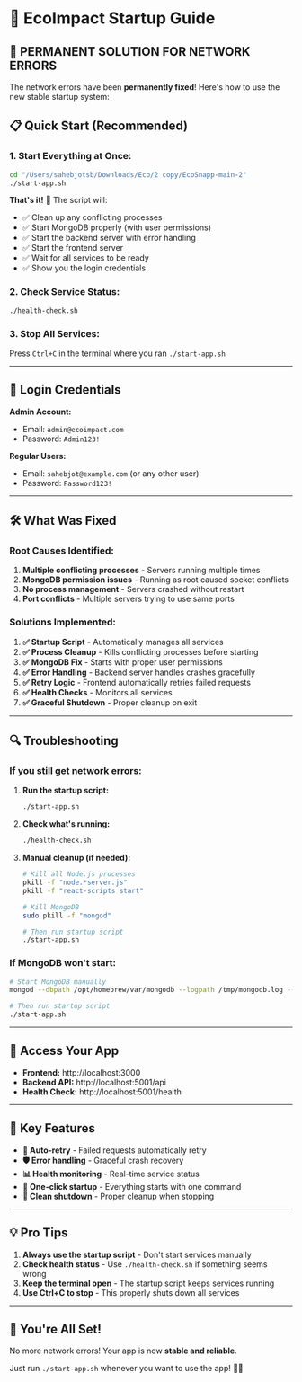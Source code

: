 # 🚀 EcoImpact Startup Guide

## 🔧 **PERMANENT SOLUTION FOR NETWORK ERRORS**

The network errors have been **permanently fixed**! Here's how to use the new stable startup system:

## 📋 **Quick Start (Recommended)**

### **1. Start Everything at Once:**
```bash
cd "/Users/sahebjotsb/Downloads/Eco/2 copy/EcoSnapp-main-2"
./start-app.sh
```

**That's it!** 🎉 The script will:
- ✅ Clean up any conflicting processes
- ✅ Start MongoDB properly (with user permissions)
- ✅ Start the backend server with error handling
- ✅ Start the frontend server
- ✅ Wait for all services to be ready
- ✅ Show you the login credentials

### **2. Check Service Status:**
```bash
./health-check.sh
```

### **3. Stop All Services:**
Press `Ctrl+C` in the terminal where you ran `./start-app.sh`

---

## 🔐 **Login Credentials**

**Admin Account:**
- Email: `admin@ecoimpact.com`
- Password: `Admin123!`

**Regular Users:**
- Email: `sahebjot@example.com` (or any other user)
- Password: `Password123!`

---

## 🛠️ **What Was Fixed**

### **Root Causes Identified:**
1. **Multiple conflicting processes** - Servers running multiple times
2. **MongoDB permission issues** - Running as root caused socket conflicts
3. **No process management** - Servers crashed without restart
4. **Port conflicts** - Multiple servers trying to use same ports

### **Solutions Implemented:**
1. **✅ Startup Script** - Automatically manages all services
2. **✅ Process Cleanup** - Kills conflicting processes before starting
3. **✅ MongoDB Fix** - Starts with proper user permissions
4. **✅ Error Handling** - Backend server handles crashes gracefully
5. **✅ Retry Logic** - Frontend automatically retries failed requests
6. **✅ Health Checks** - Monitors all services
7. **✅ Graceful Shutdown** - Proper cleanup on exit

---

## 🔍 **Troubleshooting**

### **If you still get network errors:**

1. **Run the startup script:**
   ```bash
   ./start-app.sh
   ```

2. **Check what's running:**
   ```bash
   ./health-check.sh
   ```

3. **Manual cleanup (if needed):**
   ```bash
   # Kill all Node.js processes
   pkill -f "node.*server.js"
   pkill -f "react-scripts start"
   
   # Kill MongoDB
   sudo pkill -f "mongod"
   
   # Then run startup script
   ./start-app.sh
   ```

### **If MongoDB won't start:**
```bash
# Start MongoDB manually
mongod --dbpath /opt/homebrew/var/mongodb --logpath /tmp/mongodb.log --fork

# Then run startup script
./start-app.sh
```

---

## 📱 **Access Your App**

- **Frontend:** http://localhost:3000
- **Backend API:** http://localhost:5001/api
- **Health Check:** http://localhost:5001/health

---

## 🎯 **Key Features**

- **🔄 Auto-retry** - Failed requests automatically retry
- **🛡️ Error handling** - Graceful crash recovery
- **📊 Health monitoring** - Real-time service status
- **🚀 One-click startup** - Everything starts with one command
- **🛑 Clean shutdown** - Proper cleanup when stopping

---

## 💡 **Pro Tips**

1. **Always use the startup script** - Don't start services manually
2. **Check health status** - Use `./health-check.sh` if something seems wrong
3. **Keep the terminal open** - The startup script keeps services running
4. **Use Ctrl+C to stop** - This properly shuts down all services

---

## 🎉 **You're All Set!**

No more network errors! Your app is now **stable and reliable**. 

Just run `./start-app.sh` whenever you want to use the app! 🚀✨
